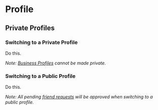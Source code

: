 # Profile

## Private Profiles

### Switching to a Private Profile

Do this.

_Note: [Business Profiles](/views/profile/businessprofiles.md) cannot be made private._

### Switching to a Public Profile

Do this.

_Note: All pending [friend requests](/views/profile.md#friend-requests) will be approved when switching to a public profile._